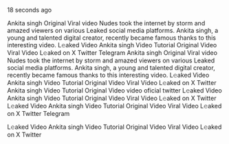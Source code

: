 18 seconds ago

Ankita singh Original Viral video Nudes took the internet by storm and amazed viewers on various Leaked social media platforms. Ankita singh, a young and talented digital creator, recently became famous thanks to this interesting video.
L𝚎aked Video Ankita singh Video Tutorial Original Video Viral Video L𝚎aked on X Twitter Telegram
Ankita singh Original Viral video Nudes took the internet by storm and amazed viewers on various Leaked social media platforms. Ankita singh, a young and talented digital creator, recently became famous thanks to this interesting video.
L𝚎aked Video Ankita singh Video Tutorial Original Video Viral Video L𝚎aked on X Twitter
Ankita singh Video Tutorial Original Video video oficial twitter
L𝚎aked Video Ankita singh Video Tutorial Original Video Viral Video L𝚎aked on X Twitter
L𝚎aked Video Ankita singh Video Tutorial Original Video Viral Video L𝚎aked on X Twitter Telegram

L𝚎aked Video Ankita singh Video Tutorial Original Video Viral Video L𝚎aked on X Twitter
